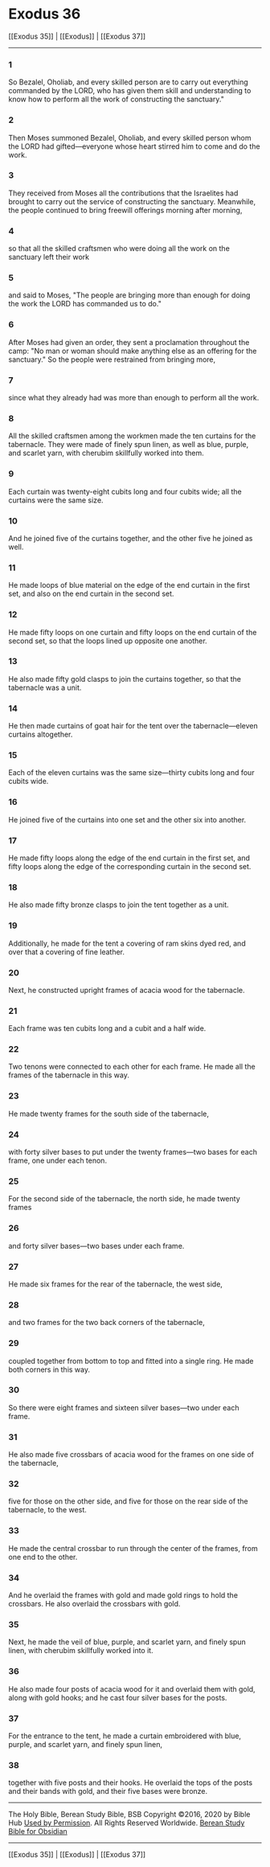 # Exodus 36

[[Exodus 35]] | [[Exodus]] | [[Exodus 37]]

---

### 1
So Bezalel, Oholiab, and every skilled person are to carry out everything commanded by the LORD, who has given them skill and understanding to know how to perform all the work of constructing the sanctuary."

### 2
Then Moses summoned Bezalel, Oholiab, and every skilled person whom the LORD had gifted—everyone whose heart stirred him to come and do the work.

### 3
They received from Moses all the contributions that the Israelites had brought to carry out the service of constructing the sanctuary. Meanwhile, the people continued to bring freewill offerings morning after morning,

### 4
so that all the skilled craftsmen who were doing all the work on the sanctuary left their work

### 5
and said to Moses, "The people are bringing more than enough for doing the work the LORD has commanded us to do."

### 6
After Moses had given an order, they sent a proclamation throughout the camp: "No man or woman should make anything else as an offering for the sanctuary." So the people were restrained from bringing more,

### 7
since what they already had was more than enough to perform all the work.

### 8
All the skilled craftsmen among the workmen made the ten curtains for the tabernacle. They were made of finely spun linen, as well as blue, purple, and scarlet yarn, with cherubim skillfully worked into them.

### 9
Each curtain was twenty-eight cubits long and four cubits wide; all the curtains were the same size.

### 10
And he joined five of the curtains together, and the other five he joined as well.

### 11
He made loops of blue material on the edge of the end curtain in the first set, and also on the end curtain in the second set.

### 12
He made fifty loops on one curtain and fifty loops on the end curtain of the second set, so that the loops lined up opposite one another.

### 13
He also made fifty gold clasps to join the curtains together, so that the tabernacle was a unit.

### 14
He then made curtains of goat hair for the tent over the tabernacle—eleven curtains altogether.

### 15
Each of the eleven curtains was the same size—thirty cubits long and four cubits wide.

### 16
He joined five of the curtains into one set and the other six into another.

### 17
He made fifty loops along the edge of the end curtain in the first set, and fifty loops along the edge of the corresponding curtain in the second set.

### 18
He also made fifty bronze clasps to join the tent together as a unit.

### 19
Additionally, he made for the tent a covering of ram skins dyed red, and over that a covering of fine leather.

### 20
Next, he constructed upright frames of acacia wood for the tabernacle.

### 21
Each frame was ten cubits long and a cubit and a half wide.

### 22
Two tenons were connected to each other for each frame. He made all the frames of the tabernacle in this way.

### 23
He made twenty frames for the south side of the tabernacle,

### 24
with forty silver bases to put under the twenty frames—two bases for each frame, one under each tenon.

### 25
For the second side of the tabernacle, the north side, he made twenty frames

### 26
and forty silver bases—two bases under each frame.

### 27
He made six frames for the rear of the tabernacle, the west side,

### 28
and two frames for the two back corners of the tabernacle,

### 29
coupled together from bottom to top and fitted into a single ring. He made both corners in this way.

### 30
So there were eight frames and sixteen silver bases—two under each frame.

### 31
He also made five crossbars of acacia wood for the frames on one side of the tabernacle,

### 32
five for those on the other side, and five for those on the rear side of the tabernacle, to the west.

### 33
He made the central crossbar to run through the center of the frames, from one end to the other.

### 34
And he overlaid the frames with gold and made gold rings to hold the crossbars. He also overlaid the crossbars with gold.

### 35
Next, he made the veil of blue, purple, and scarlet yarn, and finely spun linen, with cherubim skillfully worked into it.

### 36
He also made four posts of acacia wood for it and overlaid them with gold, along with gold hooks; and he cast four silver bases for the posts.

### 37
For the entrance to the tent, he made a curtain embroidered with blue, purple, and scarlet yarn, and finely spun linen,

### 38
together with five posts and their hooks. He overlaid the tops of the posts and their bands with gold, and their five bases were bronze.

---

The Holy Bible, Berean Study Bible, BSB
Copyright ©2016, 2020 by Bible Hub
[Used by Permission](https://berean.bible/terms.htm). All Rights Reserved Worldwide.
[Berean Study Bible for Obsidian](https://github.com/gapmiss/berean-study-bible-for-obsidian)

---

[[Exodus 35]] | [[Exodus]] | [[Exodus 37]]

